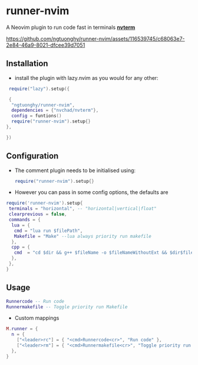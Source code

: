 # runner-nvim

A Neovim plugin to run code fast in terminals [**nvterm**](https://github.com/NvChad/nvterm)

<https://github.com/ngtuonghy/runner-nvim/assets/116539745/c68063e7-2e84-46a9-8021-dfcee39d7051>

## Installation

- install the plugin with lazy.nvim as you would for any other:

```lua
 require("lazy").setup({

 {
  "ngtuonghy/runner-nvim",
  dependencies = {"nvchad/nvterm"},
  config = funtions()
  require("runner-nvim").setup{}
},

})
```

## Configuration

- The comment plugin needs to be initialised using:

  ```lua
  require("runner-nvim").setup{}
  ```

- However you can pass in some config options, the defaults are

```lua
require('runner-nvim').setup{
 terminals = "horizontal", -- "horizontal|vertical|float"
 clearprevious = false,
 commands = {
  lua = {
   cmd = "lua run $filePath",
   Makefile = "Make" --lua always priority run makefile
  },
  cpp = {
   cmd  = "cd $dir && g++ $fileName -o $fileNameWithoutExt && $dir$fileNameWithoutExt",
  },
 },
}
```

## Usage

```lua
Runnercode -- Run code
Runnermakefile -- Toggle priority run Makefile
```

- Custom mappings

```lua
M.runner = {
  n = {
    ["<leader>rc"] = { "<cmd>Runnercode<cr>", "Run code" },
    ["<leader>rm"] = { "<cmd>Runnermakefile<cr>", "Toggle priority run Makefile" },
  },
}
```
